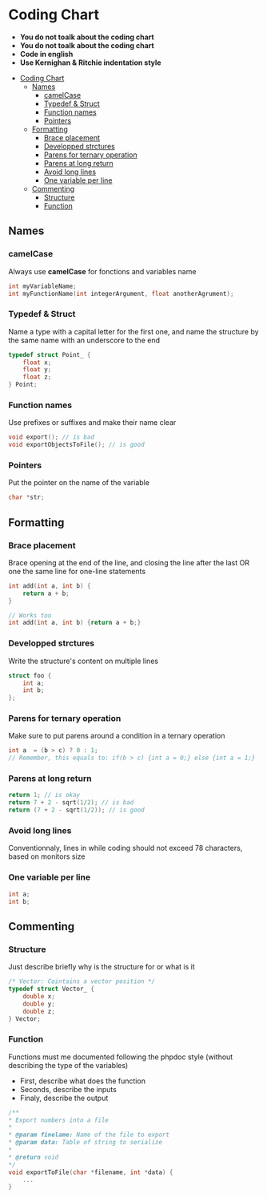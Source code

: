 # Coding Chart

- **You do not toalk about the coding chart**
- **You do not toalk about the coding chart**
- **Code in english**
- **Use Kernighan & Ritchie indentation style**

<!-- TOC -->

- [Coding Chart](#coding-chart)
    - [Names](#names)
        - [camelCase](#camelcase)
        - [Typedef & Struct](#typedef-struct)
        - [Function names](#function-names)
        - [Pointers](#pointers)
    - [Formatting](#formatting)
        - [Brace placement](#brace-placement)
        - [Developped strctures](#developped-strctures)
        - [Parens for ternary operation](#parens-for-ternary-operation)
        - [Parens at long return](#parens-at-long-return)
        - [Avoid long lines](#avoid-long-lines)
        - [One variable per line](#one-variable-per-line)
    - [Commenting](#commenting)
        - [Structure](#structure)
        - [Function](#function)

<!-- /TOC -->

## Names

### camelCase

Always use **camelCase** for fonctions and variables name

```c
int myVariableName;
int myFunctionName(int integerArgument, float anotherAgrument);
```

### Typedef & Struct

Name a type with a capital letter for the first one, and name the structure by the same name with an underscore to the end

```c
typedef struct Point_ {
    float x;
    float y;
    float z;
} Point;
```

### Function names

Use prefixes or suffixes and make their name clear

```c
void export(); // is bad
void exportObjectsToFile(); // is good
```

### Pointers

Put the pointer on the name of the variable

```c
char *str;
```

## Formatting

### Brace placement

Brace opening at the end of the line, and closing the line after the last OR one the same line for one-line statements

```c
int add(int a, int b) {
    return a + b;
}

// Works too
int add(int a, int b) {return a + b;}
```

### Developped strctures

Write the structure's content on multiple lines

```c
struct foo {
    int a;
    int b;
};
```

### Parens for ternary operation

Make sure to put parens around a condition in a ternary operation

```c
int a  = (b > c) ? 0 : 1;
// Remember, this equals to: if(b > c) {int a = 0;} else {int a = 1;}
```

### Parens at long return

```c
return 1; // is okay
return 7 + 2 - sqrt(1/2); // is bad
return (7 + 2 - sqrt(1/2)); // is good
```

### Avoid long lines

Conventionnaly, lines in while coding should not exceed 78 characters, based on monitors size

### One variable per line

```c
int a;
int b;
```

## Commenting

### Structure

Just describe briefly why is the structure for or what is it

```c
/* Vector: Cointains a vector position */
typedef struct Vector_ {
    double x;
    double y;
    double z;
} Vector;
```

### Function

Functions must me documented following the phpdoc style (without describing the type of the variables)

- First, describe what does the function
- Seconds, describe the inputs
- Finaly, describe the output

```c
/**
* Export numbers into a file
*
* @param finelame: Name of the file to export
* @param data: Table of string to serialize
*
* @return void
*/
void exportToFile(char *filename, int *data) {
    ...
}
```
